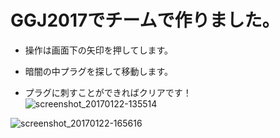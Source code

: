 # GGJ2017でチームで作りました。

- 操作は画面下の矢印を押してします。

- 暗闇の中プラグを探して移動します。

- プラグに刺すことができればクリアです！
![screenshot_20170122-135514](https://cloud.githubusercontent.com/assets/14822782/22182958/a87e35c6-e0f5-11e6-9eff-683499655be6.png)

![screenshot_20170122-165616](https://cloud.githubusercontent.com/assets/14822782/22181182/acb5f20e-e0c9-11e6-8d27-0cc8f53f7169.png)

